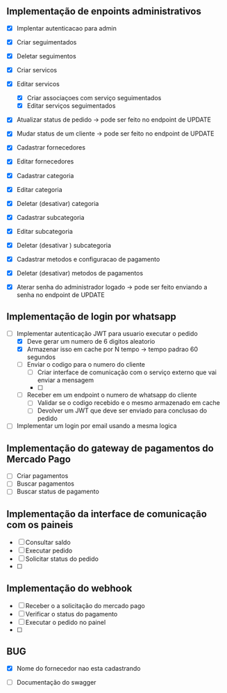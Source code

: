 ## Implementação de enpoints administrativos 

- [x] Implentar autenticacao para admin

- [x] Criar seguimentados
- [x] Deletar seguimentos
- [x] Criar servicos
- [x] Editar servicos
    - [x] Criar associaçoes com serviço seguimentados
    - [x] Editar serviços seguimentados
- [x] Atualizar status de pedido -> pode ser feito no endpoint de UPDATE
- [x] Mudar status de um cliente -> pode ser feito no endpoint de UPDATE
- [x] Cadastrar fornecedores 
- [x] Editar fornecedores
- [x] Cadastrar categoria
- [x] Editar categoria
- [x] Deletar (desativar) categoria
- [x] Cadastrar subcategoria
- [x] Editar subcategoria
- [x] Deletar (desativar ) subcategoria
- [x] Cadastrar metodos e configuracao de pagamento 
- [x] Deletar (desativar) metodos de pagamentos
- [x] Aterar senha do administrador logado -> pode ser feito enviando a senha no endpoint de UPDATE

## Implementação de login por whatsapp

- [ ] Implementar autenticação JWT para usuario executar o pedido 
    - [x] Deve gerar um numero de 6 digitos aleatorio
    - [x] Armazenar isso em cache por N tempo -> tempo padrao 60 segundos
    - [ ] Enviar o codigo para o numero do cliente
        - [ ] Criar interface de comunicação com o serviço externo que vai enviar a mensagem
        - [ ]
    - [ ] Receber em um endpoint o numero de whatsapp do cliente 
        - [ ] Validar se o codigo recebido e o mesmo armazenado em cache
        - [ ] Devolver um JWT que deve ser enviado para conclusao do pedido
- [ ] Implementar um login por email usando a mesma logica        

## Implementação do gateway de pagamentos do Mercado Pago

- [ ] Criar pagamentos
- [ ] Buscar pagamentos  
- [ ] Buscar status de pagamento

## Implementação da interface de comunicação com os paineis

- [ ] Consultar saldo
- [ ] Executar pedido
- [ ] Solicitar status do pedido
- [ ] 

## Implementação do webhook

- [ ] Receber o a solicitação do mercado pago
- [ ] Verificar o status do pagamento
- [ ] Executar o pedido no painel
- [ ] 


## BUG

- [X] Nome do fornecedor nao esta cadastrando

- [ ] Documentação do swagger